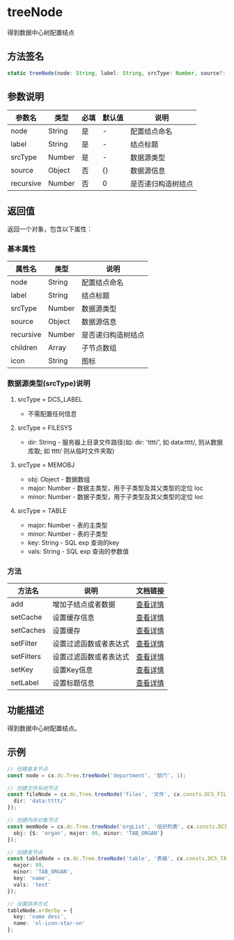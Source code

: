 # treeNode

得到数据中心树配置结点

## 方法签名
```typescript
static treeNode(node: String, label: String, srcType: Number, source?: Object, recursive?: Number) => {Object}
```

## 参数说明
| 参数名 | 类型 | 必填 | 默认值 | 说明 |
|--------|------|------|--------|------|
| node | String | 是 | - | 配置结点命名 |
| label | String | 是 | - | 结点标题 |
| srcType | Number | 是 | - | 数据源类型 |
| source | Object | 否 | {} | 数据源信息 |
| recursive | Number | 否 | 0 | 是否递归构造树结点 |

## 返回值
返回一个对象，包含以下属性：

### 基本属性
| 属性名 | 类型 | 说明 |
|--------|------|------|
| node | String | 配置结点命名 |
| label | String | 结点标题 |
| srcType | Number | 数据源类型 |
| source | Object | 数据源信息 |
| recursive | Number | 是否递归构造树结点 |
| children | Array | 子节点数组 |
| icon | String | 图标 |

### 数据源类型(srcType)说明
1. srcType = DCS_LABEL
   - 不需配置任何信息

2. srcType = FILESYS
   - dir: String - 服务器上目录文件路径(如: dir: 'tttt/', 如 data:tttt/, 则从数据库取; 如 tttt/ 则从临时文件夹取)

3. srcType = MEMOBJ
   - obj: Object - 数据数组
   - major: Number - 数据主类型，用于子类型及其父类型的定位 loc
   - minor: Number - 数据子类型，用于子类型及其父类型的定位 loc

4. srcType = TABLE
   - major: Number - 表的主类型
   - minor: Number - 表的子类型
   - key: String - SQL exp 查询的key
   - vals: String - SQL exp 查询的参数值

### 方法
| 方法名 | 说明 | 文档链接 |
|--------|------|----------|
| add | 增加子结点或者数据 | [查看详情](./add/README.md) |
| setCache | 设置缓存信息 | [查看详情](./setCache/README.md) |
| setCaches | 设置缓存 | [查看详情](./setCaches/README.md) |
| setFilter | 设置过滤函数或者表达式 | [查看详情](./setFilter/README.md) |
| setFilters | 设置过滤函数或者表达式 | [查看详情](./setFilters/README.md) |
| setKey | 设置Key信息 | [查看详情](./setKey/README.md) |
| setLabel | 设置标题信息 | [查看详情](./setLabel/README.md) |

## 功能描述
得到数据中心树配置结点。

## 示例
```typescript
// 创建基本节点
const node = cx.dc.Tree.treeNode('department', '部门', 1);

// 创建文件系统节点
const fileNode = cx.dc.Tree.treeNode('files', '文件', cx.consts.DCS_FILESYS, {
  dir: 'data:tttt/'
});

// 创建内存对象节点
const memNode = cx.dc.Tree.treeNode('orgList', '组织列表', cx.consts.DCS_MEMOBJ, {
  obj: {$: 'organ', major: 99, minor: 'TAB_ORGAN'}
});

// 创建表节点
const tableNode = cx.dc.Tree.treeNode('table', '表格', cx.consts.DCS_TABLE, {
  major: 99,
  minor: 'TAB_ORGAN',
  key: 'name',
  vals: 'test'
});

// 设置排序方式
tableNode.orderby = {
  key: 'name desc',
  name: 'xl-icon-star-on'
};
``` 